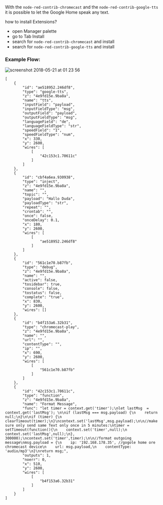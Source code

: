 With the `node-red-contrib-chromecast` and the `node-red-contrib-google-tts` it is possible to let the Google Home speak any text.

how to install Extensions?
* open Manager palette
* go to Tab Install
* search for `node-red-contrib-chromecast` and install
* search for `node-red-contrib-google-tts` and install

### Example Flow:
![screenshot 2018-05-21 at 01 23 56](https://user-images.githubusercontent.com/12692680/40284898-b4f68002-5c95-11e8-9891-7a14bd853c05.png)


```
[
    {
        "id": "ae518952.246df8",
        "type": "google-tts",
        "z": "4e9fd15e.9ba8a",
        "name": "tts",
        "inputField": "payload",
        "inputFieldType": "msg",
        "outputField": "payload",
        "outputFieldType": "msg",
        "languageField": "de",
        "languageFieldType": "str",
        "speedField": "1",
        "speedFieldType": "num",
        "x": 330,
        "y": 2600,
        "wires": [
            [
                "42c153c1.70611c"
            ]
        ]
    },
    {
        "id": "cbf4a6ea.930938",
        "type": "inject",
        "z": "4e9fd15e.9ba8a",
        "name": "",
        "topic": "",
        "payload": "Hallo Duda",
        "payloadType": "str",
        "repeat": "",
        "crontab": "",
        "once": false,
        "onceDelay": 0.1,
        "x": 180,
        "y": 2600,
        "wires": [
            [
                "ae518952.246df8"
            ]
        ]
    },
    {
        "id": "561c1e70.b87fb",
        "type": "debug",
        "z": "4e9fd15e.9ba8a",
        "name": "",
        "active": false,
        "tosidebar": true,
        "console": false,
        "tostatus": false,
        "complete": "true",
        "x": 830,
        "y": 2600,
        "wires": []
    },
    {
        "id": "b4f153a6.32b31",
        "type": "chromecast-play",
        "z": "4e9fd15e.9ba8a",
        "name": "",
        "url": "",
        "contentType": "",
        "ip": "",
        "x": 690,
        "y": 2600,
        "wires": [
            [
                "561c1e70.b87fb"
            ]
        ]
    },
    {
        "id": "42c153c1.70611c",
        "type": "function",
        "z": "4e9fd15e.9ba8a",
        "name": "Format Message",
        "func": "let timer = context.get('timer');\nlet lastMsg  = context.get('lastMsg'); \n\nif (lastMsg === msg.payload) {\n    return null;\n}\n\nif (timer) {\n    clearTimeout(timer);\n}\ncontext.set('lastMsg',msg.payload);\n\n//make sure only send same Text only once in 5 minutes:\ntimer = setTimeout(function(){\n    context.set('timer',null);\n    context.set('lastMsg',null);\n}, 300000);\ncontext.set('timer',timer);\n\n//format outgoing message\nmsg.payload = {\n    ip: '192.168.178.35', //gogole home ore chromecast device\n    url: msg.payload,\n    contentType: 'audio/mp3'\n}\nreturn msg;",
        "outputs": 1,
        "noerr": 0,
        "x": 510,
        "y": 2600,
        "wires": [
            [
                "b4f153a6.32b31"
            ]
        ]
    }
]
```
